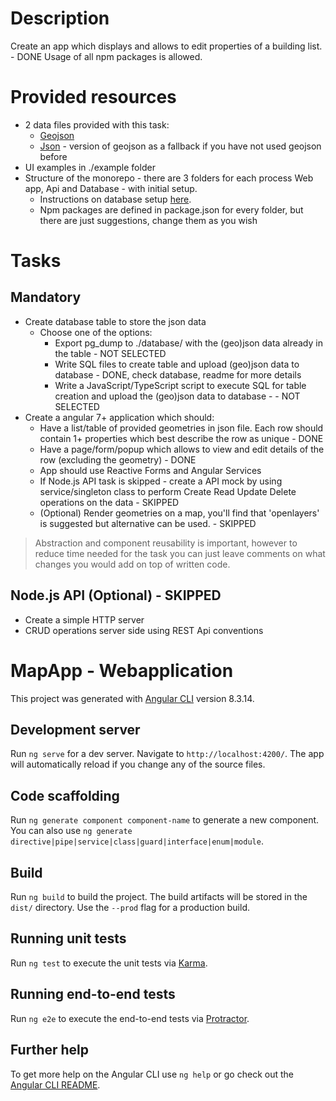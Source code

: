
# Description
Create an app which displays and allows to edit properties of a building list. - DONE
Usage of all npm packages is allowed.

# Provided resources

* 2 data files provided with this task:
  * [Geojson](buildings.geojson)
  * [Json](buildings.json) - version of geojson as a fallback if you have not used geojson before
* UI examples in ./example folder
* Structure of the monorepo - there are 3 folders for each process Web app, Api and Database - with initial setup. 
   * Instructions on database setup [here](./database/SETUP.md).
   * Npm packages are defined in package.json for every folder, but there are just suggestions, change them as you wish


# Tasks

## Mandatory

* Create database table to store the json data
  * Choose one of the options:
    * Export pg_dump to ./database/ with the (geo)json data already in the table - NOT SELECTED
    * Write SQL files to create table and upload (geo)json data to database - DONE, check database, readme for more details
    * Write a JavaScript/TypeScript script to execute SQL for table creation and upload the (geo)json data to database - - NOT SELECTED
* Create a angular 7+ application which should:
  * Have a list/table of provided geometries in json file. Each row should contain 1+ properties which best describe the row as unique - DONE
  * Have a page/form/popup which allows to view and edit details of the row (excluding the geometry) - DONE
  * App should use Reactive Forms and Angular Services
  * If Node.js API task is skipped - create a API mock by using service/singleton class to perform Create Read Update Delete operations on the data - SKIPPED
  * (Optional) Render geometries on a map, you'll find that 'openlayers' is suggested but alternative can be used. - SKIPPED

> Abstraction and component reusability is important, however to reduce time needed for the task you can just leave comments on what changes you would add
> on top of written code.

## Node.js API (Optional) - SKIPPED

* Create a simple HTTP server
* CRUD operations server side using REST Api conventions 


# MapApp - Webapplication

This project was generated with [Angular CLI](https://github.com/angular/angular-cli) version 8.3.14.

## Development server

Run `ng serve` for a dev server. Navigate to `http://localhost:4200/`. The app will automatically reload if you change any of the source files.

## Code scaffolding

Run `ng generate component component-name` to generate a new component. You can also use `ng generate directive|pipe|service|class|guard|interface|enum|module`.

## Build

Run `ng build` to build the project. The build artifacts will be stored in the `dist/` directory. Use the `--prod` flag for a production build.

## Running unit tests

Run `ng test` to execute the unit tests via [Karma](https://karma-runner.github.io).

## Running end-to-end tests

Run `ng e2e` to execute the end-to-end tests via [Protractor](http://www.protractortest.org/).

## Further help

To get more help on the Angular CLI use `ng help` or go check out the [Angular CLI README](https://github.com/angular/angular-cli/blob/master/README.md).
